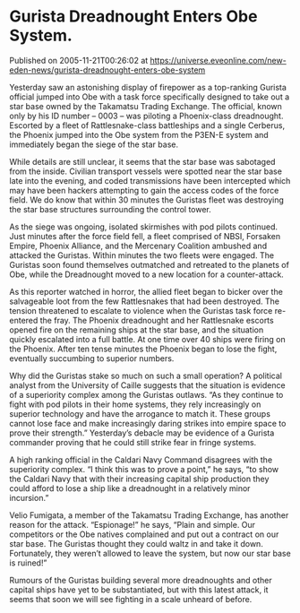# Gurista Dreadnought Enters Obe System.
Published on 2005-11-21T00:26:02 at https://universe.eveonline.com/new-eden-news/gurista-dreadnought-enters-obe-system

Yesterday saw an astonishing display of firepower as a top-ranking Gurista official jumped into Obe with a task force specifically designed to take out a star base owned by the Takamatsu Trading Exchange. The official, known only by his ID number – 0003 – was piloting a Phoenix-class dreadnought. Escorted by a fleet of Rattlesnake-class battleships and a single Cerberus, the Phoenix jumped into the Obe system from the P3EN-E system and immediately began the siege of the star base. 

While details are still unclear, it seems that the star base was sabotaged from the inside. Civilian transport vessels were spotted near the star base late into the evening, and coded transmissions have been intercepted which may have been hackers attempting to gain the access codes of the force field. We do know that within 30 minutes the Guristas fleet was destroying the star base structures surrounding the control tower. 

As the siege was ongoing, isolated skirmishes with pod pilots continued. Just minutes after the force field fell, a fleet comprised of NBSI, Forsaken Empire, Phoenix Alliance, and the Mercenary Coalition ambushed and attacked the Guristas. Within minutes the two fleets were engaged. The Guristas soon found themselves outmatched and retreated to the planets of Obe, while the Dreadnought moved to a new location for a counter-attack. 

As this reporter watched in horror, the allied fleet began to bicker over the salvageable loot from the few Rattlesnakes that had been destroyed. The tension threatened to escalate to violence when the Guristas task force re-entered the fray. The Phoenix dreadnought and her Rattlesnake escorts opened fire on the remaining ships at the star base, and the situation quickly escalated into a full battle. At one time over 40 ships were firing on the Phoenix. After ten tense minutes the Phoenix began to lose the fight, eventually succumbing to superior numbers. 

Why did the Guristas stake so much on such a small operation? A political analyst from the University of Caille suggests that the situation is evidence of a superiority complex among the Guristas outlaws. “As they continue to fight with pod pilots in their home systems, they rely increasingly on superior technology and have the arrogance to match it. These groups cannot lose face and make increasingly daring strikes into empire space to prove their strength.” Yesterday’s debacle may be evidence of a Gurista commander proving that he could still strike fear in fringe systems. 

A high ranking official in the Caldari Navy Command disagrees with the superiority complex. “I think this was to prove a point,” he says, “to show the Caldari Navy that with their increasing capital ship production they could afford to lose a ship like a dreadnought in a relatively minor incursion.” 

Velio Fumigata, a member of the Takamatsu Trading Exchange, has another reason for the attack. “Espionage!” he says, “Plain and simple. Our competitors or the Obe natives complained and put out a contract on our star base. The Guristas thought they could waltz in and take it down. Fortunately, they weren’t allowed to leave the system, but now our star base is ruined!” 

Rumours of the Guristas building several more dreadnoughts and other capital ships have yet to be substantiated, but with this latest attack, it seems that soon we will see fighting in a scale unheard of before.
